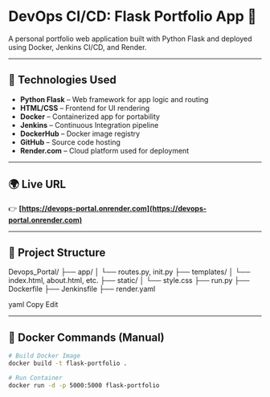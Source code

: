 # DevOps CI/CD: Flask Portfolio App 🚀

A personal portfolio web application built with Python Flask and deployed using Docker, Jenkins CI/CD, and Render.

---

## 🔧 Technologies Used

- **Python Flask** – Web framework for app logic and routing
- **HTML/CSS** – Frontend for UI rendering
- **Docker** – Containerized app for portability
- **Jenkins** – Continuous Integration pipeline
- **DockerHub** – Docker image registry
- **GitHub** – Source code hosting
- **Render.com** – Cloud platform used for deployment

---

## 🌍 Live URL

👉 **[https://devops-portal.onrender.com](https://devops-portal.onrender.com)**

---

## 📁 Project Structure
Devops_Portal/
├── app/
│ └── routes.py, init.py
├── templates/
│ └── index.html, about.html, etc.
├── static/
│ └── style.css
├── run.py
├── Dockerfile
├── Jenkinsfile
├── render.yaml

yaml
Copy
Edit

---

## 🐳 Docker Commands (Manual)

```bash
# Build Docker Image
docker build -t flask-portfolio .

# Run Container
docker run -d -p 5000:5000 flask-portfolio


